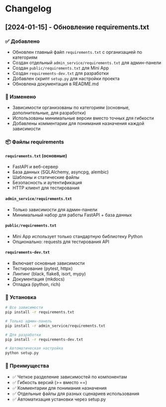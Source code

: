 # Changelog

## [2024-01-15] - Обновление requirements.txt

### ✅ Добавлено
- Обновлен главный файл `requirements.txt` с организацией по категориям
- Создан отдельный `admin_service/requirements.txt` для админ-панели
- Создан `public/requirements.txt` для Mini App
- Создан `requirements-dev.txt` для разработки
- Добавлен скрипт `setup.py` для настройки проекта
- Обновлена документация в README.md

### 🔧 Изменено
- Зависимости организованы по категориям (основные, дополнительные, для разработки)
- Использованы минимальные версии вместо точных для гибкости
- Добавлены комментарии для понимания назначения каждой зависимости

### 📦 Файлы requirements

#### `requirements.txt` (основные)
- FastAPI и веб-сервер
- База данных (SQLAlchemy, asyncpg, alembic)
- Шаблоны и статические файлы
- Безопасность и аутентификация
- HTTP клиент для тестирования

#### `admin_service/requirements.txt`
- Только зависимости для админ-панели
- Минимальный набор для работы FastAPI + база данных

#### `public/requirements.txt`
- Mini App использует только стандартную библиотеку Python
- Опционально: requests для тестирования API

#### `requirements-dev.txt`
- Включает основные зависимости
- Тестирование (pytest, httpx)
- Линтинг (black, flake8, isort, mypy)
- Документация (mkdocs)
- Отладка (ipython, rich)

### 🚀 Установка

```bash
# Все зависимости
pip install -r requirements.txt

# Только админ-панель
pip install -r admin_service/requirements.txt

# Для разработки
pip install -r requirements-dev.txt

# Автоматическая настройка
python setup.py
```

### 🎯 Преимущества
- ✅ Четкое разделение зависимостей по компонентам
- ✅ Гибкость версий (>= вместо ==)
- ✅ Комментарии для понимания назначения
- ✅ Отдельные файлы для разных сценариев использования
- ✅ Автоматизация установки через setup.py
